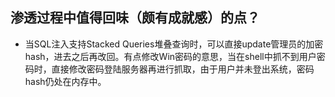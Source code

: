 ## 渗透过程中值得回味（颇有成就感）的点？

- 当SQL注入支持Stacked Queries堆叠查询时，可以直接update管理员的加密hash，进去之后再改回。有点修改Win密码的意思，当在shell中抓不到用户密码时，直接修改密码登陆服务器再进行抓取，由于用户并未登出系统，密码hash仍处在内存中。
